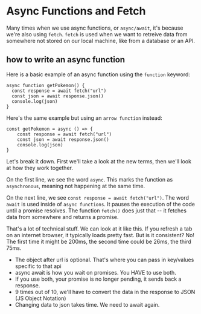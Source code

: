 # Async Functions and Fetch

Many times when we use async functions, or `async/await`, it's because we're also using `fetch`. `fetch` is used when we want to retreive data from somewhere not stored on our local machine, like from a database or an API.

## how to write an async function

Here is a basic example of an async function using the `function` keyword:

    async function getPokemon() {
      const response = await fetch("url")
      const json = await response.json()
      console.log(json)
    }

Here's the same example but using an `arrow function` instead:

    const getPokemon = async () => {
        const response = await fetch("url")
        const json = await response.json()
        console.log(json)
    }

Let's break it down. First we'll take a look at the new terms, then we'll look at how they work together.

On the first line, we see the word `async`. This marks the function as `asynchronous`, meaning not happening at the same time.

On the next line, we see `const response = await fetch("url")`. The word `await` is used inside of `async functions`. It pauses the execution of the code until a promise resolves. The function `fetch()` does just that -- it fetches data from somewhere and returns a promise.

That's a lot of technical stuff. We can look at it like this. If you refresh a tab on an internet browser, it typically loads pretty fast. But is it consistent? No! The first time it might be 200ms, the second time could be 26ms, the third 75ms.

-   The object after url is optional. That's where you can pass in key/values specific to that api
-   async await is how you wait on promises. You HAVE to use both.
-   If you use both, your promise is no longer pending, it sends back a response.
-   9 times out of 10, we'll have to convert the data in the response to JSON (JS Object Notation)
-   Changing data to json takes time. We need to await again.
